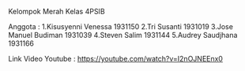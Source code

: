 Kelompok Merah
Kelas 4PSIB

Anggota :
1.Kisusyenni Venessa 1931150
2.Tri Susanti 1931019
3.Jose Manuel Budiman 1931039
4.Steven Salim 1931144
5.Audrey Saudjhana 1931166

Link Video Youtube : https://youtube.com/watch?v=I2nOJNEEnx0
